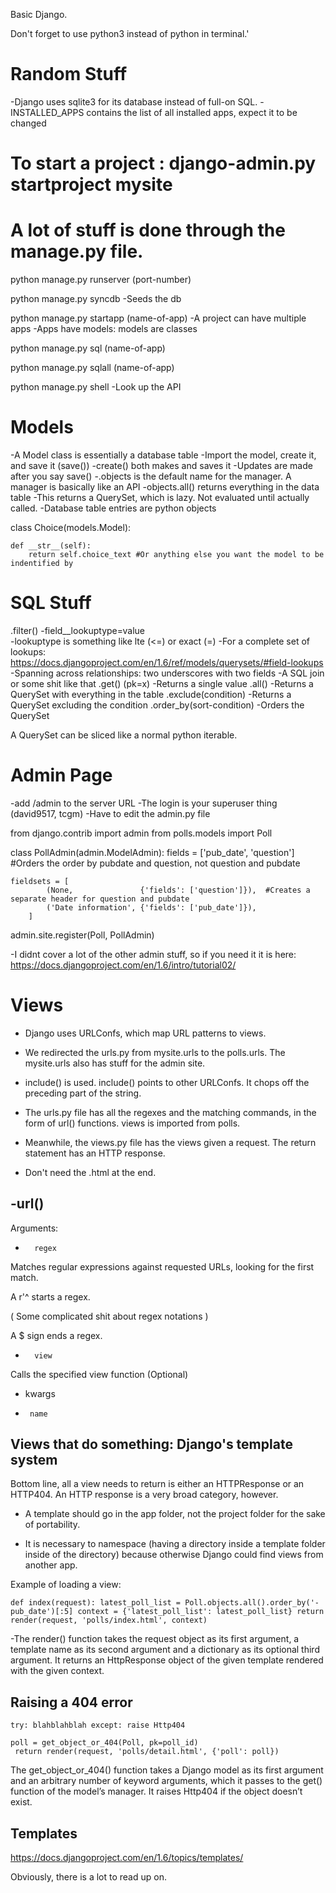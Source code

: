 Basic Django.

Don't forget to use python3 instead of python in terminal.'

Random Stuff
=============
-Django uses sqlite3 for its database instead of full-on SQL.
-INSTALLED_APPS contains the list of all installed apps, expect it to be changed


To start a project : django-admin.py startproject mysite
======================================================

A lot of stuff is done through the manage.py file.
======================================================
python manage.py runserver (port-number)

python manage.py syncdb
-Seeds the db

python manage.py startapp (name-of-app)
-A project can have multiple apps
-Apps have models: models are classes

python manage.py sql (name-of-app)

python manage.py sqlall (name-of-app)

python manage.py shell
-Look up the API

Models
======
-A Model class is essentially a database table
-Import the model, create it, and save it (save())
  -create() both makes and saves it
-Updates are made after you say save()
-.objects is the default name for the manager. A manager is basically like an API
  -objects.all() returns everything in the data table
  -This returns a QuerySet, which is lazy. Not evaluated until actually called.
-Database table entries are python objects


class Choice(models.Model):

    def __str__(self): 
        return self.choice_text #Or anything else you want the model to be indentified by
            
SQL Stuff
=========
.filter()
-field__lookuptype=value   
    -lookuptype is something like lte (<=) or exact (=)
    -For a complete set of lookups: https://docs.djangoproject.com/en/1.6/ref/models/querysets/#field-lookups
-Spanning across relationships: two underscores with two fields
    -A SQL join or some shit like that
.get()  (pk=x)
-Returns a single value
.all()
-Returns a QuerySet with everything in the table
.exclude(condition)
-Returns a QuerySet excluding the condition
.order_by(sort-condition)
-Orders the QuerySet

A QuerySet can be sliced like a normal python iterable.
  
  
Admin Page
==========
-add /admin to the server URL
-The login is your superuser thing (david9517, tcgm)
-Have to edit the admin.py file 

from django.contrib import admin
from polls.models import Poll

class PollAdmin(admin.ModelAdmin):
    fields = ['pub_date', 'question'] #Orders the order by pubdate and question, not question and pubdate
    
    fieldsets = [
            (None,               {'fields': ['question']}),  #Creates a separate header for question and pubdate
            ('Date information', {'fields': ['pub_date']}),
        ] 

admin.site.register(Poll, PollAdmin)

-I didnt cover a lot of the other admin stuff, so if you need it it is here: https://docs.djangoproject.com/en/1.6/intro/tutorial02/


Views
=====
- Django uses URLConfs, which map URL patterns to views. 

- We redirected the urls.py from mysite.urls to the polls.urls. The mysite.urls also has stuff for the admin site. 

- include() is used. include() points to other URLConfs. It chops off the preceding part of the string.

- The urls.py file has all the regexes and the matching commands, in the form of url() functions. views is imported from polls.

- Meanwhile, the views.py file has the views given a request. The return statement has an HTTP response.

- Don't need the .html at the end.



-url()
------

Arguments:

-		regex
Matches regular expressions against requested URLs, looking for the first match.

A r'^ starts a regex. 

( Some complicated shit about regex notations )

A $ sign ends a regex.

-   	view	
Calls the specified view function
(Optional)

- 	kwargs

- `	name`

Views that do something: Django's template system
---------------------------------------------------------

Bottom line, all a view needs to return is either an HTTPResponse or an HTTP404. An HTTP response is a very broad category, however.

- A template should go in the app folder, not the project folder for the sake of portability.

- It is necessary to namespace (having a directory inside a template folder inside of the directory) because otherwise Django could find views from another app.

Example of loading a view:

`def index(request):
    latest_poll_list = Poll.objects.all().order_by('-pub_date')[:5]
    context = {'latest_poll_list': latest_poll_list}
    return render(request, 'polls/index.html', context)`
	
-The render() function takes the request object as its first argument, a template name as its second argument and a dictionary as its optional third argument. It returns an HttpResponse object of the given template rendered with the given context.

Raising a 404 error
-------------------
`try:
	blahblahblah
except:
	raise Http404`

    poll = get_object_or_404(Poll, pk=poll_id)
     return render(request, 'polls/detail.html', {'poll': poll})

The get_object_or_404() function takes a Django model as its first argument and an arbitrary number of keyword arguments, which it passes to the get() function of the model’s manager. It raises Http404 if the object doesn’t exist.
 
Templates
---------
https://docs.djangoproject.com/en/1.6/topics/templates/

Obviously, there is a lot to read up on.
  

  
 